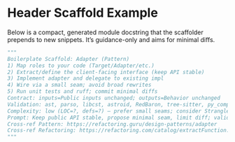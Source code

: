 # Header Scaffold Example

Below is a compact, generated module docstring that the scaffolder prepends to new snippets. It’s guidance-only and aims for minimal diffs.

```python
"""
Boilerplate Scaffold: Adapter (Pattern)
1) Map roles to your code (Target/Adapter/etc.)
2) Extract/define the client-facing interface (keep API stable)
3) Implement adapter and delegate to existing impl
4) Wire via a small seam; avoid broad rewrites
5) Run unit tests and ruff; commit minimal diffs
Contract: inputs=Public inputs unchanged; outputs=Behavior unchanged
Validation: ast, parso, libcst, astroid, RedBaron, tree-sitter, py_compile
Complexity: low (LOC=?, defs=?) — prefer small seams; consider Strangler Fig/Branch-by-Abstraction
Prompt: Keep public API stable, propose minimal seam, limit diff; validate with tests + ast/libcst/py_compile
Cross-ref Pattern: https://refactoring.guru/design-patterns/adapter
Cross-ref Refactoring: https://refactoring.com/catalog/extractFunction.html
"""
```

